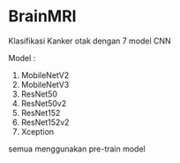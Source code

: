 # BrainMRI
Klasifikasi Kanker otak dengan 7 model CNN

Model : 
  1. MobileNetV2
  2. MobileNetV3
  3. ResNet50
  4. ResNet50v2
  5. ResNet152
  6. ResNet152v2
  7. Xception

semua menggunakan pre-train model
